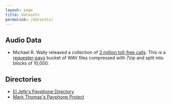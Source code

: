 ```yaml
---
layout: page
title: Datasets
permalink: /datasets/
---
```


## Audio Data
 - Michael R. Wally released a collection of [3 million toll-free calls](http://s3.amazonaws.com/wardial/). This is a [requester-pays](http://docs.aws.amazon.com/AmazonS3/latest/dev/RequesterPaysBuckets.html) bucket of WAV files compressed with 7zip and split into blocks of 10,000.

## Directories

 - [El Jefe's Payphone Directory](http://www.payphone-directory.org/)
 - [Mark Thomas's Payphone Project](http://www.payphone-project.com/numbers/)
